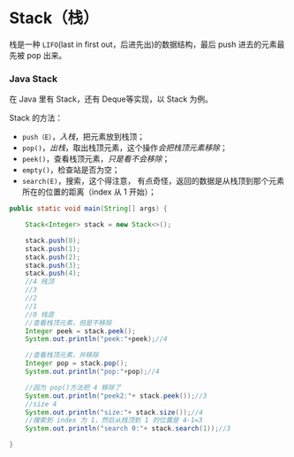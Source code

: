 # Stack（栈）



栈是一种 `LIFO`(last in first out，后进先出)的数据结构，最后 push 进去的元素最先被 pop 出来。



### Java Stack<E> 

在 Java 里有 Stack<E>，还有 Deque<E>等实现，以 Stack<E> 为例。



Stack<E> 的方法：

- `push（E）`，*入栈*，把元素放到栈顶；
- `pop()`，*出栈*，取出栈顶元素，这个操作*会把栈顶元素移除*；
- `peek()`，查看栈顶元素，*只是看不会移除*；
- `empty()`，检查站是否为空；
- `search(E)`，搜索，这个得注意， 有点奇怪，返回的数据是从栈顶到那个元素所在的位置的距离（index 从 1 开始）；



```java
public static void main(String[] args) {

    Stack<Integer> stack = new Stack<>();

    stack.push(0);
    stack.push(1);
    stack.push(2);
    stack.push(3);
    stack.push(4);
  	//4 栈顶
    //3
    //2
    //1
    //0 栈底
    //查看栈顶元素，但是不移除
    Integer peek = stack.peek();
    System.out.println("peek:"+peek);//4

    //查看栈顶元素，并移除
    Integer pop = stack.pop();
    System.out.println("pop:"+pop);//4

    //因为 pop()方法把 4 移除了
    System.out.println("peek2:"+ stack.peek());//3
    //size 4
    System.out.println("size:"+ stack.size());//4
    //搜索到 index 为 1，然后从栈顶到 1 的位置是 4-1=3
    System.out.println("search 0:"+ stack.search(1));//3

}
```

